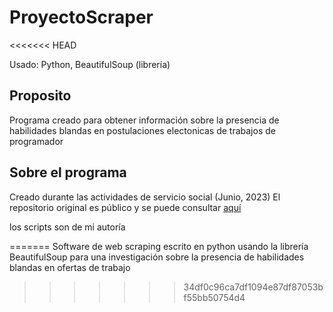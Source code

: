 # ProyectoScraper
<<<<<<< HEAD

Usado: Python, BeautifulSoup (librería)

## Proposito

Programa creado para obtener información sobre la presencia de habilidades blandas en postulaciones electonicas de trabajos de programador

## Sobre el programa

Creado durante las actividades de servicio social (Junio, 2023)
El repositorio original es público y se puede consultar [aquí](https://bitbucket.org/loleiste172/ssprim2023/src/master/scraping/investigacion/)

los scripts son de mi autoría

=======
Software de web scraping escrito en python usando la librería BeautifulSoup para una investigación sobre la presencia de habilidades blandas en ofertas de trabajo
>>>>>>> 34df0c96ca7df1094e87df87053bf55bb50754d4
